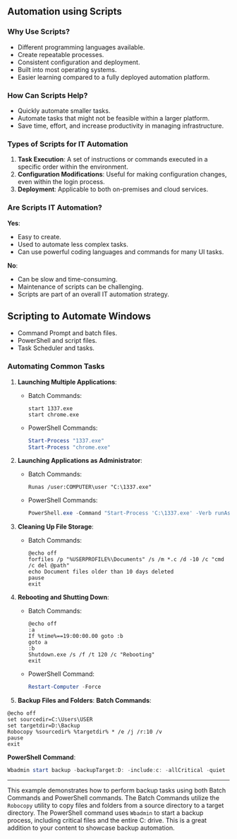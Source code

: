 
## Automation using Scripts

### Why Use Scripts?

- Different programming languages available.
- Create repeatable processes.
- Consistent configuration and deployment.
- Built into most operating systems.
- Easier learning compared to a fully deployed automation platform.

### How Can Scripts Help?

- Quickly automate smaller tasks.
- Automate tasks that might not be feasible within a larger platform.
- Save time, effort, and increase productivity in managing infrastructure.

### Types of Scripts for IT Automation

1. **Task Execution**: A set of instructions or commands executed in a specific order within the environment.
2. **Configuration Modifications**: Useful for making configuration changes, even within the login process.
3. **Deployment**: Applicable to both on-premises and cloud services.

### Are Scripts IT Automation?

**Yes**:
- Easy to create.
- Used to automate less complex tasks.
- Can use powerful coding languages and commands for many UI tasks.

**No**:
- Can be slow and time-consuming.
- Maintenance of scripts can be challenging.
- Scripts are part of an overall IT automation strategy.

## Scripting to Automate Windows

- Command Prompt and batch files.
- PowerShell and script files.
- Task Scheduler and tasks.

### Automating Common Tasks

1. **Launching Multiple Applications**:
   - Batch Commands:
     ```batch
     start 1337.exe
     start chrome.exe
     ```
   - PowerShell Commands:
     ```powershell
     Start-Process "1337.exe"
     Start-Process "chrome.exe"
     ```

2. **Launching Applications as Administrator**:
   - Batch Commands:
     ```batch
     Runas /user:COMPUTER\user "C:\1337.exe"
     ```
   - PowerShell Commands:
     ```powershell
     PowerShell.exe -Command "Start-Process 'C:\1337.exe' -Verb runAs"
     ```

3. **Cleaning Up File Storage**:
   - Batch Commands:
     ```batch
     @echo off 
     forfiles /p "%USERPROFILE%\Documents" /s /m *.c /d -10 /c "cmd /c del @path"
     echo Document files older than 10 days deleted
     pause
     exit
     ```

4. **Rebooting and Shutting Down**:
   - Batch Commands:
     ```batch
     @echo off 
     :a 
     If %time%==19:00:00.00 goto :b
     goto a 
     :b
     Shutdown.exe /s /f /t 120 /c "Rebooting" 
     exit
     ```
   - PowerShell Command:
     ```powershell
     Restart-Computer -Force
     ```
5. **Backup Files and Folders**:
**Batch Commands**:

```batch
@echo off 
set sourcedir=C:\Users\USER
set targetdir=D:\Backup
Robocopy %sourcedir% %targetdir% * /e /j /r:10 /v
pause
exit
```

**PowerShell Command**:

```powershell
Wbadmin start backup -backupTarget:D: -include:c: -allCritical -quiet
```

---
This example demonstrates how to perform backup tasks using both Batch Commands and PowerShell commands. The Batch Commands utilize the `Robocopy` utility to copy files and folders from a source directory to a target directory. The PowerShell command uses `Wbadmin` to start a backup process, including critical files and the entire C: drive. This is a great addition to your content to showcase backup automation.
